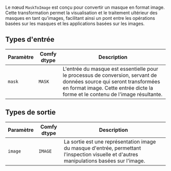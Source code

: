 
Le nœud `MaskToImage` est conçu pour convertir un masque en format image. Cette transformation permet la visualisation et le traitement ultérieur des masques en tant qu'images, facilitant ainsi un pont entre les opérations basées sur les masques et les applications basées sur les images.
## Types d'entrée
| Paramètre | Comfy dtype | Description |
|-----------|-------------|-------------|
| `mask`    | `MASK`      | L'entrée du masque est essentielle pour le processus de conversion, servant de données source qui seront transformées en format image. Cette entrée dicte la forme et le contenu de l'image résultante. |

## Types de sortie
| Paramètre | Comfy dtype | Description |
|-----------|-------------|-------------|
| `image`   | `IMAGE`     | La sortie est une représentation image du masque d'entrée, permettant l'inspection visuelle et d'autres manipulations basées sur l'image. |